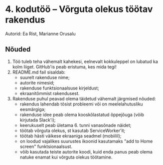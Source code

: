 # 4. kodutöö – Võrguta olekus töötav rakendus

Autorid: Ea Rist, Marianne Orusalu

## Nõuded

1. Töö tuleb teha vähemalt kahekesi, eelnevalt kokkuleppel on lubatud ka kolm liiget. GitHub'is peab eristuma, kes mida tegi!
1. README.md fail sisaldab:
    * suurelt rakenduse nime; 
    * autorite nimesid; 
    * rakenduse funktsionaalsuse kirjeldust;
    * ekraanitõmmist rakendusest.
1. Rakenduse puhul peavad olema täidetud vähemalt järgmised nõuded:
    * rakendus lahendab tõsist probleemi või on meelelahutusliku eesmärgiga; 
    * rakenduse idee peab olema kooskõlastatud õppejõuga (võib kirjutada Slack'i); 
    * keerukuselt peab ületama 6. tunni vanasõnade näidet; 
    * töötab võrguta olekus, st kasutab ServiceWorker'it;
    * töötab hästi väikese ekraaniga seadmel (mobiilil);  
    * on loodud vajalikes suurustes ikoonid kasutamaks "add to Home screen" funktsionaalsust.
    * võib kasutada teiste autorite koodi, kuid enda panus peab olema natuke enamat kui võrguta olekus töötamine. 
